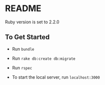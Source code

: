 # README

Ruby version is set to 2.2.0

## To Get Started

* Run `bundle`

* Run `rake db:create db:migrate`

* Run `rspec`

* To start the local server, run `localhost:3000`
